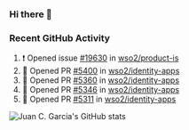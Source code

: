 ### Hi there 👋

<!--
**jcgarciaa/jcgarciaa** is a ✨ _special_ ✨ repository because its `README.md` (this file) appears on your GitHub profile.

Here are some ideas to get you started:

- 🔭 I’m currently working on ...
- 🌱 I’m currently learning ...
- 👯 I’m looking to collaborate on ...
- 🤔 I’m looking for help with ...
- 💬 Ask me about ...
- 📫 How to reach me: ...
- 😄 Pronouns: ...
- ⚡ Fun fact: ...
-->

### Recent GitHub Activity

<!--START_SECTION:activity-->
1. ❗ Opened issue [#19630](https://github.com/wso2/product-is/issues/19630) in [wso2/product-is](https://github.com/wso2/product-is)
2. 💪 Opened PR [#5400](https://github.com/wso2/identity-apps/pull/5400) in [wso2/identity-apps](https://github.com/wso2/identity-apps)
3. 💪 Opened PR [#5360](https://github.com/wso2/identity-apps/pull/5360) in [wso2/identity-apps](https://github.com/wso2/identity-apps)
4. 💪 Opened PR [#5346](https://github.com/wso2/identity-apps/pull/5346) in [wso2/identity-apps](https://github.com/wso2/identity-apps)
5. 💪 Opened PR [#5311](https://github.com/wso2/identity-apps/pull/5311) in [wso2/identity-apps](https://github.com/wso2/identity-apps)
<!--END_SECTION:activity-->

![Juan C. Garcia's GitHub stats](https://github-readme-stats.vercel.app/api?username=jcgarciaa&count_private=true&show_icons=true&hide_border=true)